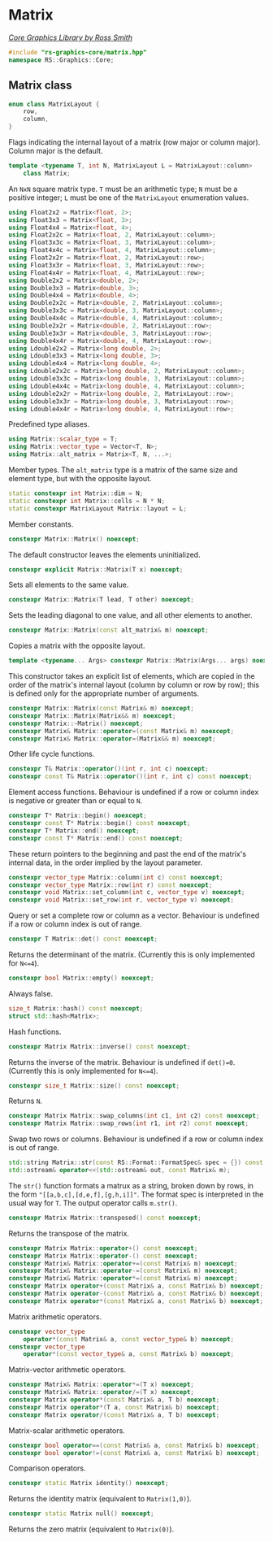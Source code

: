 # Matrix

_[Core Graphics Library by Ross Smith](index.html)_

```c++
#include "rs-graphics-core/matrix.hpp"
namespace RS::Graphics::Core;
```

## Matrix class

```c++
enum class MatrixLayout {
    row,
    column,
}
```

Flags indicating the internal layout of a matrix (row major or column major).
Column major is the default.

```c++
template <typename T, int N, MatrixLayout L = MatrixLayout::column>
    class Matrix;
```

An `NxN` square matrix type. `T` must be an arithmetic type; `N` must be a
positive integer; `L` must be one of the `MatrixLayout` enumeration values.

```c++
using Float2x2 = Matrix<float, 2>;
using Float3x3 = Matrix<float, 3>;
using Float4x4 = Matrix<float, 4>;
using Float2x2c = Matrix<float, 2, MatrixLayout::column>;
using Float3x3c = Matrix<float, 3, MatrixLayout::column>;
using Float4x4c = Matrix<float, 4, MatrixLayout::column>;
using Float2x2r = Matrix<float, 2, MatrixLayout::row>;
using Float3x3r = Matrix<float, 3, MatrixLayout::row>;
using Float4x4r = Matrix<float, 4, MatrixLayout::row>;
using Double2x2 = Matrix<double, 2>;
using Double3x3 = Matrix<double, 3>;
using Double4x4 = Matrix<double, 4>;
using Double2x2c = Matrix<double, 2, MatrixLayout::column>;
using Double3x3c = Matrix<double, 3, MatrixLayout::column>;
using Double4x4c = Matrix<double, 4, MatrixLayout::column>;
using Double2x2r = Matrix<double, 2, MatrixLayout::row>;
using Double3x3r = Matrix<double, 3, MatrixLayout::row>;
using Double4x4r = Matrix<double, 4, MatrixLayout::row>;
using Ldouble2x2 = Matrix<long double, 2>;
using Ldouble3x3 = Matrix<long double, 3>;
using Ldouble4x4 = Matrix<long double, 4>;
using Ldouble2x2c = Matrix<long double, 2, MatrixLayout::column>;
using Ldouble3x3c = Matrix<long double, 3, MatrixLayout::column>;
using Ldouble4x4c = Matrix<long double, 4, MatrixLayout::column>;
using Ldouble2x2r = Matrix<long double, 2, MatrixLayout::row>;
using Ldouble3x3r = Matrix<long double, 3, MatrixLayout::row>;
using Ldouble4x4r = Matrix<long double, 4, MatrixLayout::row>;
```

Predefined type aliases.

```c++
using Matrix::scalar_type = T;
using Matrix::vector_type = Vector<T, N>;
using Matrix::alt_matrix = Matrix<T, N, ...>;
```

Member types. The `alt_matrix` type is a matrix of the same size and element
type, but with the opposite layout.

```c++
static constexpr int Matrix::dim = N;
static constexpr int Matrix::cells = N * N;
static constexpr MatrixLayout Matrix::layout = L;
```

Member constants.

```c++
constexpr Matrix::Matrix() noexcept;
```

The default constructor leaves the elements uninitialized.

```c++
constexpr explicit Matrix::Matrix(T x) noexcept;
```

Sets all elements to the same value.

```c++
constexpr Matrix::Matrix(T lead, T other) noexcept;
```

Sets the leading diagonal to one value, and all other elements to another.

```c++
constexpr Matrix::Matrix(const alt_matrix& m) noexcept;
```

Copies a matrix with the opposite layout.

```c++
template <typename... Args> constexpr Matrix::Matrix(Args... args) noexcept;
```

This constructor takes an explicit list of elements, which are copied in the
order of the matrix's internal layout (column by column or row by row); this
is defined only for the appropriate number of arguments.

```c++
constexpr Matrix::Matrix(const Matrix& m) noexcept;
constexpr Matrix::Matrix(Matrix&& m) noexcept;
constexpr Matrix::~Matrix() noexcept;
constexpr Matrix& Matrix::operator=(const Matrix& m) noexcept;
constexpr Matrix& Matrix::operator=(Matrix&& m) noexcept;
```

Other life cycle functions.

```c++
constexpr T& Matrix::operator()(int r, int c) noexcept;
constexpr const T& Matrix::operator()(int r, int c) const noexcept;
```

Element access functions. Behaviour is undefined if a row or column index is
negative or greater than or equal to `N`.

```c++
constexpr T* Matrix::begin() noexcept;
constexpr const T* Matrix::begin() const noexcept;
constexpr T* Matrix::end() noexcept;
constexpr const T* Matrix::end() const noexcept;
```

These return pointers to the beginning and past the end of the matrix's
internal data, in the order implied by the layout parameter.

```c++
constexpr vector_type Matrix::column(int c) const noexcept;
constexpr vector_type Matrix::row(int r) const noexcept;
constexpr void Matrix::set_column(int c, vector_type v) noexcept;
constexpr void Matrix::set_row(int r, vector_type v) noexcept;
```

Query or set a complete row or column as a vector. Behaviour is undefined if a
row or column index is out of range.

```c++
constexpr T Matrix::det() const noexcept;
```

Returns the determinant of the matrix. (Currently this is only implemented for
`N<=4`).

```c++
constexpr bool Matrix::empty() noexcept;
```

Always false.

```c++
size_t Matrix::hash() const noexcept;
struct std::hash<Matrix>;
```

Hash functions.

```c++
constexpr Matrix Matrix::inverse() const noexcept;
```

Returns the inverse of the matrix. Behaviour is undefined if `det()=0`.
(Currently this is only implemented for `N<=4`).

```c++
constexpr size_t Matrix::size() const noexcept;
```

Returns `N`.

```c++
constexpr Matrix Matrix::swap_columns(int c1, int c2) const noexcept;
constexpr Matrix Matrix::swap_rows(int r1, int r2) const noexcept;
```

Swap two rows or columns. Behaviour is undefined if a row or column index is
out of range.

```c++
std::string Matrix::str(const RS::Format::FormatSpec& spec = {}) const;
std::ostream& operator<<(std::ostream& out, const Matrix& m);
```

The `str()` function formats a matrux as a string, broken down by rows, in the
form `"[[a,b,c],[d,e,f],[g,h,i]]"`. The format spec is interpreted in the
usual way for `T`. The output operator calls `m.str()`.

```c++
constexpr Matrix Matrix::transposed() const noexcept;
```

Returns the transpose of the matrix.

```c++
constexpr Matrix Matrix::operator+() const noexcept;
constexpr Matrix Matrix::operator-() const noexcept;
constexpr Matrix& Matrix::operator+=(const Matrix& m) noexcept;
constexpr Matrix& Matrix::operator-=(const Matrix& m) noexcept;
constexpr Matrix& Matrix::operator*=(const Matrix& m) noexcept;
constexpr Matrix operator+(const Matrix& a, const Matrix& b) noexcept;
constexpr Matrix operator-(const Matrix& a, const Matrix& b) noexcept;
constexpr Matrix operator*(const Matrix& a, const Matrix& b) noexcept;
```

Matrix arithmetic operators.

```c++
constexpr vector_type
    operator*(const Matrix& a, const vector_type& b) noexcept;
constexpr vector_type
    operator*(const vector_type& a, const Matrix& b) noexcept;
```

Matrix-vector arithmetic operators.

```c++
constexpr Matrix& Matrix::operator*=(T x) noexcept;
constexpr Matrix& Matrix::operator/=(T x) noexcept;
constexpr Matrix operator*(const Matrix& a, T b) noexcept;
constexpr Matrix operator*(T a, const Matrix& b) noexcept;
constexpr Matrix operator/(const Matrix& a, T b) noexcept;
```

Matrix-scalar arithmetic operators.

```c++
constexpr bool operator==(const Matrix& a, const Matrix& b) noexcept;
constexpr bool operator!=(const Matrix& a, const Matrix& b) noexcept;
```

Comparison operators.

```c++
constexpr static Matrix identity() noexcept;
```

Returns the identity matrix (equivalent to `Matrix(1,0)`).

```c++
constexpr static Matrix null() noexcept;
```

Returns the zero matrix (equivalent to `Matrix(0)`).
